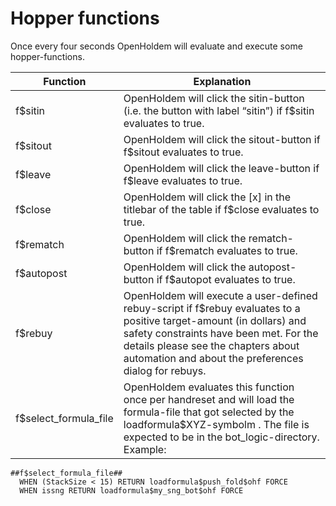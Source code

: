 # Hopper functions

Once every four seconds OpenHoldem will evaluate and execute some
hopper-functions.

Function | Explanation  
-|-
f\$sitin | OpenHoldem will click the sitin-button (i.e. the button with label “sitin”) if f\$sitin evaluates to true.  
f\$sitout | OpenHoldem will click the sitout-button if f\$sitout evaluates to true.  
f\$leave | OpenHoldem will click the leave-button if f\$leave evaluates to true.  
f\$close | OpenHoldem will click the \[x\] in the titlebar of the table if f\$close evaluates to true.  
f\$rematch | OpenHoldem will click the rematch-button if f\$rematch evaluates to true.  
f\$autopost | OpenHoldem will click the autopost-button if f\$autopot evaluates to true.  
f\$rebuy | OpenHoldem will execute a user-defined rebuy-script if f\$rebuy evaluates to a positive target-amount (in dollars) and safety constraints have been met. For the details please see the chapters about automation and about the preferences dialog for rebuys.
f\$select_formula_file | OpenHoldem evaluates this function once per handreset and will load the formula-file that got selected by the loadformula\$XYZ-symbolm . The file is expected to be in the bot_logic-directory. Example:       
    ##f$select_formula_file##     
      WHEN (StackSize < 15) RETURN loadformula$push_fold$ohf FORCE
      WHEN issng RETURN loadformula$my_sng_bot$ohf FORCE